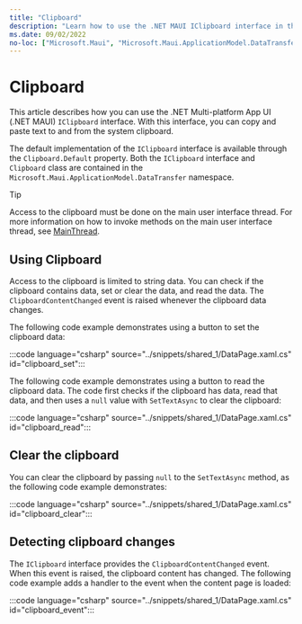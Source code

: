 ```yaml
---
title: "Clipboard"
description: "Learn how to use the .NET MAUI IClipboard interface in the Microsoft.Maui.ApplicationModel.DataTransfer namespace, which lets you copy and paste text to the system clipboard."
ms.date: 09/02/2022
no-loc: ["Microsoft.Maui", "Microsoft.Maui.ApplicationModel.DataTransfer"]
---
```


# Clipboard

This article describes how you can use the .NET Multi-platform App UI (.NET MAUI) `IClipboard` interface. With this interface, you can copy and paste text to and from the system clipboard.

The default implementation of the `IClipboard` interface is available through the `Clipboard.Default` property. Both the `IClipboard` interface and `Clipboard` class are contained in the `Microsoft.Maui.ApplicationModel.DataTransfer` namespace.

> [!TIP]
> Access to the clipboard must be done on the main user interface thread. For more information on how to invoke methods on the main user interface thread, see [MainThread](../appmodel/main-thread.md).

## Using Clipboard

 Access to the clipboard is limited to string data. You can check if the clipboard contains data, set or clear the data, and read the data. The `ClipboardContentChanged` event is raised whenever the clipboard data changes.

The following code example demonstrates using a button to set the clipboard data:

:::code language="csharp" source="../snippets/shared_1/DataPage.xaml.cs" id="clipboard_set":::

The following code example demonstrates using a button to read the clipboard data. The code first checks if the clipboard has data, read that data, and then uses a `null` value with `SetTextAsync` to clear the clipboard:

:::code language="csharp" source="../snippets/shared_1/DataPage.xaml.cs" id="clipboard_read":::

## Clear the clipboard

You can clear the clipboard by passing `null` to the `SetTextAsync` method, as the following code example demonstrates:

:::code language="csharp" source="../snippets/shared_1/DataPage.xaml.cs" id="clipboard_clear":::

## Detecting clipboard changes

The `IClipboard` interface provides the `ClipboardContentChanged` event. When this event is raised, the clipboard content has changed. The following code example adds a handler to the event when the content page is loaded:

:::code language="csharp" source="../snippets/shared_1/DataPage.xaml.cs" id="clipboard_event":::
